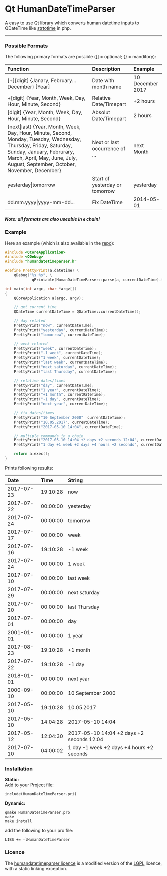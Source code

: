 # Qt HumanDateTimeParser

A easy to use Qt library which converts human datetime inputs to QDateTime like [strtotime](http://php.net/manual/en/function.strtotime.php) in php.

----------

### Possible Formats 

The following primary formats are possible ([] = optional; {} = manditory):

Function | Description | Example
:-------- | :-------  | :-------
[+][digit] {Janary, February... December} [Year]|Date with month name|10 December 2017
+[digit] {Year, Month, Week, Day, Hour, Minute, Second}|Relative Date/Timepart|+2 hours
[digit] {Year, Month, Week, Day, Hour, Minute, Second}|Absolut Date/Timepart|2 hours
{next\|last} {Year, Month, Week, Day, Hour, Minute, Second, Monday, Tuesday, Wednesday, Thursday, Friday, Saturday, Sunday, January, Februrary, March, April, May, June, July, August, September, October, November, December}|Next or last occurrence of ...|next Month
yesterday\|tomorrow|Start of yesterday or tomorrow|yesterday
dd.mm.yyyy\|yyyy-mm-dd...|Fix DateTime|2014-05-01

##### Note: all formats are also useable in a chain!


### Example

Here an example (which is also available in the [repo](https://github.com/Spiek/humandatetimeparser/blob/master/example/main.cpp)):

```c++
#include <QCoreApplication>
#include <QDebug>
#include "humandatetimeparser.h"

#define PrettyPrint(a,datetime) \
    qDebug("%s %s", \
            qPrintable(HumanDateTimeParser::parse(a, currentDateTime).toString("yyyy-MM-dd hh:mm:ss")), a)

int main(int argc, char *argv[])
{
    QCoreApplication a(argc, argv);

    // get current time
    QDateTime currentDateTime = QDateTime::currentDateTime();

    // day related
    PrettyPrint("now", currentDateTime);
    PrettyPrint("yesterday", currentDateTime);
    PrettyPrint("tomorrow", currentDateTime);

    // week related
    PrettyPrint("week", currentDateTime);
    PrettyPrint("-1 week", currentDateTime);
    PrettyPrint("1 week", currentDateTime);
    PrettyPrint("last week", currentDateTime);
    PrettyPrint("next saturday", currentDateTime);
    PrettyPrint("last Thursday", currentDateTime);

    // relative dates/times
    PrettyPrint("day", currentDateTime);
    PrettyPrint("1 year", currentDateTime);
    PrettyPrint("+1 month", currentDateTime);
    PrettyPrint("-1 day", currentDateTime);
    PrettyPrint("next year", currentDateTime);

    // fix dates/times
    PrettyPrint("10 September 2000", currentDateTime);
    PrettyPrint("10.05.2017", currentDateTime);
    PrettyPrint("2017-05-10 14:04", currentDateTime);

    // multiple commands in a chain
    PrettyPrint("2017-05-10 14:04 +2 days +2 seconds 12:04", currentDateTime);
    PrettyPrint("1 day +1 week +2 days +4 hours +2 seconds", currentDateTime);

    return a.exec();
}
```

Prints following results:

Date | Time | String
:-------- | :------- | :-------
2017-07-23|19:10:28|now
2017-07-22|00:00:00|yesterday
2017-07-24|00:00:00|tomorrow
2017-07-17|00:00:00|week
2017-07-16|19:10:28|-1 week
2017-07-24|00:00:00|1 week
2017-07-10|00:00:00|last week
2017-07-29|00:00:00|next saturday
2017-07-20|00:00:00|last Thursday
2017-07-01|00:00:00|day
2001-01-01|00:00:00|1 year
2017-08-23|19:10:28|+1 month
2017-07-22|19:10:28|-1 day
2018-01-01|00:00:00|next year
2000-09-10|00:00:00|10 September 2000
2017-05-10|19:10:28|10.05.2017
2017-05-10|14:04:28|2017-05-10 14:04
2017-05-12|12:04:30|2017-05-10 14:04 +2 days +2 seconds 12:04
2017-07-10|04:00:02|1 day +1 week +2 days +4 hours +2 seconds

### Installation

**Static:**  
Add to your Project file:
```qmake
include(HumanDateTimeParser.pri)
```
**Dynamic:**  
```
qmake HumanDateTimeParser.pro
make
make install
```
add the following to your pro file:
```qmake
LIBS += -lHumanDateTimeParser
```
</details>


### Licence
The [humandatetimeparser licence](https://github.com/Spiek/humandatetimeparser/blob/master/LICENCE) is a modified version of the [LGPL](http://www.gnu.org/licenses/lgpl.html) licence, with a static linking exception.
